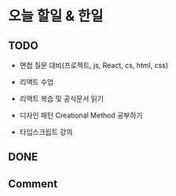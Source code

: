 # 오늘 할일 & 한일

## TODO

- 면접 질문 대비(프로젝트, js, React, cs, html, css)

- 리액트 수업

- 리액트 복습 및 공식문서 읽기

- 디자인 패턴 Creational Method 공부하기

- 타입스크립트 강의

## DONE

## Comment
